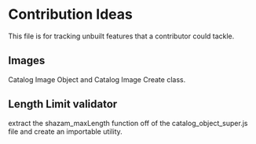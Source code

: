 # Contribution Ideas

This file is for tracking unbuilt features that a contributor could tackle.

## Images

Catalog Image Object and Catalog Image Create class.

## Length Limit validator

extract the shazam_maxLength function off of the catalog_object_super.js file and create an importable utility.
